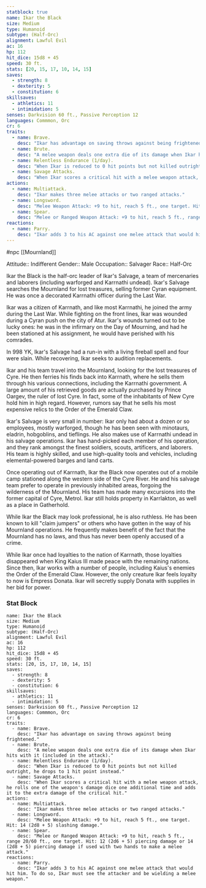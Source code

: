 ```yaml
---
statblock: true
name: Ikar the Black
size: Medium
type: Humanoid
subtype: (Half-Orc)
alignment: Lawful Evil
ac: 16
hp: 112
hit_dice: 15d8 + 45
speed: 30 ft.
stats: [20, 15, 17, 10, 14, 15]
saves:
  - strength: 8
  - dexterity: 5
  - constitution: 6
skillsaves:
  - athletics: 11
  - intimidation: 5
senses: Darkvision 60 ft., Passive Perception 12
languages: Commmon, Orc
cr: 6
traits:
  - name: Brave.
    desc: "Ikar has advantage on saving throws against being frightened."
  - name: Brute.
    desc: "A melee weapon deals one extra die of its damage when Ikar hits with it (included in the attack)."
  - name: Relentless Endurance (1/day).
    desc: "When Ikar is reduced to 0 hit points but not killed outright, he drops to 1 hit point instead."
  - name: Savage Attacks.
    desc: "When Ikar scores a critical hit with a melee weapon attack, he rolls one of the weapon's damage dice one additional time and adds it to the extra damage of the critical hit."
actions:
  - name: Multiattack.
    desc: "Ikar makes three melee attacks or two ranged attacks."
  - name: Longsword.
    desc: "Melee Weapon Attack: +9 to hit, reach 5 ft., one target. Hit: 14 (2d8 + 5) slashing damage."
  - name: Spear.
    desc: "Melee or Ranged Weapon Attack: +9 to hit, reach 5 ft., range 20/60 ft., one target. Hit: 12 (2d6 + 5) piercing damage or 14 (2d8 + 5) piercing damage if used with two hands to make a melee attack."
reactions:
  - name: Parry.
    desc: "Ikar adds 3 to his AC against one melee attack that would hit him. To do so, Ikar must see the attacker and be wielding a melee weapon."
---
```


#npc [[Mournland]]

Attitude:: Indifferent
Gender:: Male
Occupation:: Salvager
Race:: Half-Orc

Ikar the Black is the half-orc leader of Ikar's Salvage, a team of mercenaries and laborers (including warforged and Karrnathi undead). Ikar's Salvage searches the Mournland for lost treasures, selling former Cyran equipment. He was once a decorated Karrnathi officer during the Last War.

Ikar was a citizen of Karrnath, and like most Karrnathi, he joined the army during the Last War. While fighting on the front lines, Ikar was wounded during a Cyran push on the city of Atur. Ikar's wounds turned out to be lucky ones: he was in the infirmary on the Day of Mourning, and had he been stationed at his assignment, he would have perished with his comrades.

In 998 YK, Ikar's Salvage had a run-in with a living fireball spell and four were slain. While recovering, Ikar seeks to audition replacements.

Ikar and his team travel into the Mournland, looking for the lost treasures of Cyre. He then ferries his finds back into Karrnath, where he sells them through his various connections, including the Karrnathi government. A large amount of his retrieved goods are actually purchased by Prince Oargev, the ruler of lost Cyre. In fact, some of the inhabitants of New Cyre hold him in high regard. However, rumors say that he sells his most expensive relics to the Order of the Emerald Claw.

Ikar's Salvage is very small in number: Ikar only had about a dozen or so employees, mostly warforged, though he has been seen with minotaurs, eladrin, hobgoblins, and tieflings. He also makes use of Karrnathi undead in his salvage operations. Ikar has hand-picked each member of his operation, and they rank amongst the finest soldiers, scouts, artificers, and laborers. His team is highly skilled, and use high-quality tools and vehicles, including elemental-powered barges and land carts.

Once operating out of Karrnath, Ikar the Black now operates out of a mobile camp stationed along the western side of the Cyre River. He and his salvage team prefer to operate in previously inhabited areas, forgoing the wilderness of the Mournland. His team has made many excursions into the former capital of Cyre, Metrol. Ikar still holds property in Karrlakton, as well as a place in Gatherhold.

While Ikar the Black may look professional, he is also ruthless. He has been known to kill "claim jumpers" or others who have gotten in the way of his Mournland operations. He frequently makes benefit of the fact that the Mournland has no laws, and thus has never been openly accused of a crime.

While Ikar once had loyalties to the nation of Karrnath, those loyalties disappeared when King Kaius III made peace with the remaining nations. Since then, Ikar works with a number of people, including Kaius's enemies the Order of the Emerald Claw. However, the only creature Ikar feels loyalty to now is Empress Donata. Ikar will secretly supply Donata with supplies in her bid for power.

### Stat Block

```statblock
name: Ikar the Black
size: Medium
type: Humanoid
subtype: (Half-Orc)
alignment: Lawful Evil
ac: 16
hp: 112
hit_dice: 15d8 + 45
speed: 30 ft.
stats: [20, 15, 17, 10, 14, 15]
saves:
  - strength: 8
  - dexterity: 5
  - constitution: 6
skillsaves:
  - athletics: 11
  - intimidation: 5
senses: Darkvision 60 ft., Passive Perception 12
languages: Commmon, Orc
cr: 6
traits:
  - name: Brave.
    desc: "Ikar has advantage on saving throws against being frightened."
  - name: Brute.
    desc: "A melee weapon deals one extra die of its damage when Ikar hits with it (included in the attack)."
  - name: Relentless Endurance (1/day).
    desc: "When Ikar is reduced to 0 hit points but not killed outright, he drops to 1 hit point instead."
  - name: Savage Attacks.
    desc: "When Ikar scores a critical hit with a melee weapon attack, he rolls one of the weapon's damage dice one additional time and adds it to the extra damage of the critical hit."
actions:
  - name: Multiattack.
    desc: "Ikar makes three melee attacks or two ranged attacks."
  - name: Longsword.
    desc: "Melee Weapon Attack: +9 to hit, reach 5 ft., one target. Hit: 14 (2d8 + 5) slashing damage."
  - name: Spear.
    desc: "Melee or Ranged Weapon Attack: +9 to hit, reach 5 ft., range 20/60 ft., one target. Hit: 12 (2d6 + 5) piercing damage or 14 (2d8 + 5) piercing damage if used with two hands to make a melee attack."
reactions:
  - name: Parry.
    desc: "Ikar adds 3 to his AC against one melee attack that would hit him. To do so, Ikar must see the attacker and be wielding a melee weapon."
```